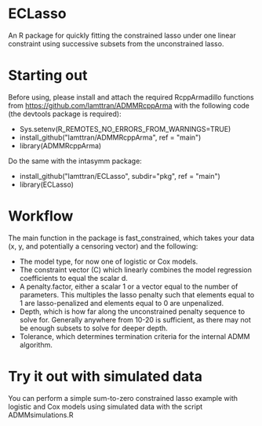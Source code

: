 # ECLasso
An R package for quickly fitting the constrained lasso under one linear constraint using successive subsets from the unconstrained lasso.

# Starting out
Before using, please install and attach the required RcppArmadillo functions from https://github.com/lamttran/ADMMRcppArma with the following code (the devtools package is required):
- Sys.setenv(R_REMOTES_NO_ERRORS_FROM_WARNINGS=TRUE)
- install_github("lamttran/ADMMRcppArma", ref = "main") 
- library(ADMMRcppArma)

Do the same with the intasymm package:
- install_github("lamttran/ECLasso", subdir="pkg", ref = "main") 
- library(ECLasso)

# Workflow
The main function in the package is fast_constrained, which takes your data (x, y, and potentially a censoring vector) and the following:
- The model type, for now one of logistic or Cox models.
- The constraint vector (C) which linearly combines the model regression coefficients to equal the scalar d.
- A penalty.factor, either a scalar 1 or a vector equal to the number of parameters. This multiples the lasso penalty such that elements equal to 1 are lasso-penalized and elements equal to 0 are unpenalized.
- Depth, which is how far along the unconstrained penalty sequence to solve for. Generally anywhere from 10-20 is sufficient, as there may not be enough subsets to solve for deeper depth.
- Tolerance, which determines termination criteria for the internal ADMM algorithm.

# Try it out with simulated data
You can perform a simple sum-to-zero constrained lasso example with logistic and Cox models using simulated data with the script ADMMsimulations.R
